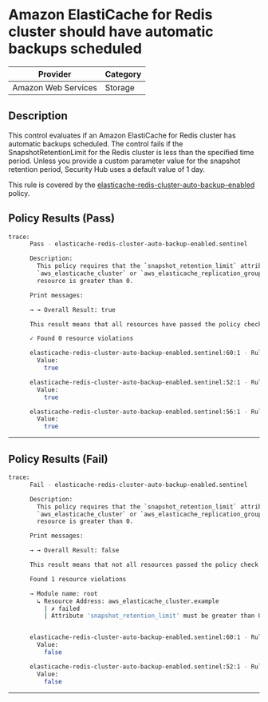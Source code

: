 #  Amazon ElastiCache for Redis cluster should have automatic backups scheduled

| Provider            | Category     |
|---------------------|--------------|
| Amazon Web Services | Storage      |

## Description

This control evaluates if an Amazon ElastiCache for Redis cluster has automatic backups scheduled. The control fails if the SnapshotRetentionLimit for the Redis cluster is less than the specified time period. Unless you provide a custom parameter value for the snapshot retention period, Security Hub uses a default value of 1 day.

This rule is covered by the [elasticache-redis-cluster-auto-backup-enabled](../../policies/elasticache-redis-cluster-auto-backup-enabled.sentinel) policy.

## Policy Results (Pass)
```bash
trace:
      Pass - elasticache-redis-cluster-auto-backup-enabled.sentinel

      Description:
        This policy requires that the `snapshot_retention_limit` attribute of the
        `aws_elasticache_cluster` or `aws_elasticache_replication_group`
        resource is greater than 0.

      Print messages:

      → → Overall Result: true

      This result means that all resources have passed the policy check for the policy elasticache-redis-cluster-auto-backup-enabled.

      ✓ Found 0 resource violations

      elasticache-redis-cluster-auto-backup-enabled.sentinel:60:1 - Rule "main"
        Value:
          true

      elasticache-redis-cluster-auto-backup-enabled.sentinel:52:1 - Rule "aws_elasticache_cluster_rule"
        Value:
          true

      elasticache-redis-cluster-auto-backup-enabled.sentinel:56:1 - Rule "aws_elasticache_replication_group_rule"
        Value:
          true
```

---

## Policy Results (Fail)
```bash
trace:
      Fail - elasticache-redis-cluster-auto-backup-enabled.sentinel

      Description:
        This policy requires that the `snapshot_retention_limit` attribute of the
        `aws_elasticache_cluster` or `aws_elasticache_replication_group`
        resource is greater than 0.

      Print messages:

      → → Overall Result: false

      This result means that not all resources passed the policy check and the protected behavior is not allowed for the policy elasticache-redis-cluster-auto-backup-enabled.

      Found 1 resource violations

      → Module name: root
        ↳ Resource Address: aws_elasticache_cluster.example
          | ✗ failed
          | Attribute 'snapshot_retention_limit' must be greater than 0 for aws_elasticache_cluster resources.Refer to https://docs.aws.amazon.com/securityhub/latest/userguide/elasticache-controls.html#elasticache-1 for more details.


      elasticache-redis-cluster-auto-backup-enabled.sentinel:60:1 - Rule "main"
        Value:
          false

      elasticache-redis-cluster-auto-backup-enabled.sentinel:52:1 - Rule "aws_elasticache_cluster_rule"
        Value:
          false
```

---